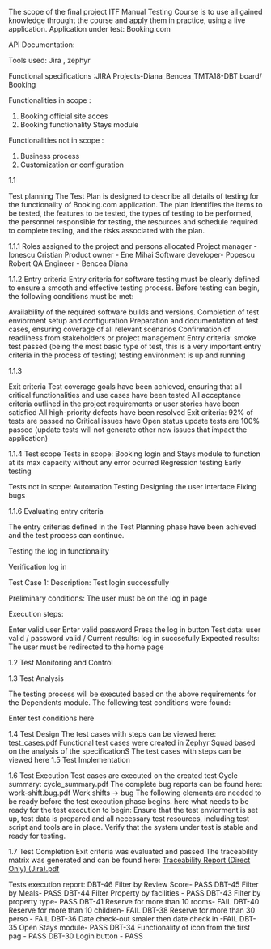   The scope of the final project
  ITF Manual Testing Course is to use all gained knowledge throught the course and apply them in practice, using a live application.
Application under test: Booking.com

  API Documentation:

  Tools used: Jira , zephyr

  Functional specifications :JIRA  Projects-Diana_Bencea_TMTA18-DBT board/ Booking

Functionalities in scope :
 1. Booking official site acces
 2. Booking functionality Stays module


Functionalities not in scope :
 1. Business process
 2. Customization or configuration
    
1.1

Test planning
The Test Plan is designed to describe all details of testing for the functionality of Booking.com application. The plan identifies the items to be tested, the features to be tested, the types of testing to be performed, the personnel responsible for testing, the resources and schedule required to complete testing, and the risks associated with the plan.

1.1.1 Roles assigned to the project and persons allocated
Project manager - Ionescu Cristian
Product owner - Ene Mihai
Software developer- Popescu Robert
QA Engineer - Bencea Diana

1.1.2 Entry criteria
Entry criteria for software testing must be clearly defined to ensure a smooth and effective testing process. Before testing can begin, the following conditions must be met:

Availability of the required software builds and versions.
Completion of test enviorment setup and configuration
Preparation and documentation of test cases, ensuring coverage of all relevant scenarios
Confirmation of readliness from stakeholders or project management
Entry criteria: smoke test passed (being the most basic type of test, this is a very important entry criteria in the process of testing) testing environment is up and running

1.1.3

Exit criteria
Test coverage goals have been achieved, ensuring that all critical functionalities and use cases have been tested
All acceptance criteria outlined in the project requirements or user stories have been satisfied
All high-priority defects have been resolved
Exit criteria: 92% of tests are passed no Critical issues have Open status update tests are 100% passed (update tests will not generate other new issues that impact the application)

1.1.4 Test scope
Tests in scope:
Booking login and Stays module to function at its max capacity without any error ocurred
Regression testing
Early testing

Tests not in scope:
Automation Testing
Designing the user interface
Fixing bugs


1.1.6 Evaluating entry criteria

The entry criterias defined in the Test Planning phase have been achieved and the test process can continue.

Testing the log in functionality

Verification log in

Test Case 1: Description: Test login successfully

Preliminary conditions: The user must be on the log in page

Execution steps:

Enter valid user
Enter valid password
Press the log in button
Test data: user valid / password valid / Current results: log in succsefully Expected results: The user must be redirected to the home page

1.2 Test Monitoring and Control

1.3 Test Analysis

The testing process will be executed based on the above requirements for the Dependents module. The following test conditions were found:

Enter test conditions here

1.4 Test Design
The test cases with steps can be viewed here: test_cases.pdf
Functional test cases were created in Zephyr Squad based on the analysis of the specificationS
The test cases with steps can be viewed here
1.5 Test Implementation

1.6 Test Execution
Test cases are executed on the created test Cycle summary: cycle_summary.pdf
The complete bug reports can be found here: work-shift.bug.pdf
Work shifts -> bug
The following elements are needed to be ready before the test execution phase begins.
here what needs to be ready for the test execution to begin:
Ensure that the test enviorment is set up, test data is prepared and all necessary test resources, including test script and tools are in place.
Verify that the system under test is stable and ready for testing.

1.7 Test Completion Exit criteria was evaluated and passed
The traceability matrix was generated and can be found here: [Traceability Report (Direct Only) (Jira).pdf](https://github.com/DianaBencea/Manual_Testing_Project_For_-Booking.com-.md/files/14334843/Traceability.Report.Direct.Only.Jira.pdf)

Tests execution report:
DBT-46	Filter by Review Score- PASS
DBT-45	Filter by Meals- PASS
DBT-44	 Filter Property by facilities - PASS
DBT-43	Filter by property type- PASS
DBT-41	Reserve for more than 10 rooms- FAIL
DBT-40	Reserve for more than 10 children- FAIL
DBT-38	Reserve for more than 30 perso - FAIL
DBT-36	Date check-out  smaler then date check in -FAIL
DBT-35	Open Stays module- PASS
DBT-34	Functionality of icon from the first pag - PASS
DBT-30	Login button - PASS
 




